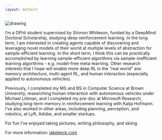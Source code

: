 ```yaml
---
layout: default
---
```


<img src="https://github.com/oxwhirl/home/blob/master/assets/img/jacob.jpg?raw=true" alt="drawing" class="portrait"/>

I’m a DPhil student supervised by Shimon Whiteson, funded by a DeepMind Doctoral Scholarship, studying deep reinforcement learning. In the long term, I am interested in creating agents capable of discovering and leveraging novel models of their world at multiple levels of abstraction for sample-efficient learning. In the short term, I think this can be practically accomplished by learning sample-efficient algorithms via sample-inefficient learning algorithms - e.g. model-free meta-learning. Other research interests that I hope will enable more deep RL in the “real world” are: memory architecture, multi-agent RL, and human interaction (especially applied to autonomous vehicles).

Previously, I completed my MS and BS in Computer Science at Brown University, researching human interaction with autonomous vehicles under Michael Littman, and I completed my pre-doc at Microsoft Research, studying long-term memory in reinforcement learning with Katja Hofmann. I’ve also worked in other areas, including planning, perception, and robotics, at Lyft, Adobe, and smaller startups.

For fun I’ve enjoyed taking pictures, writing philosophy, and skiing.

For more information: [jakebeck.com](jakebeck.com)